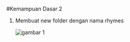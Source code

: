 #Kemampuan Dasar 2

1. Membuat new folder dengan nama rhymes 

    ![gambar 1](https://github.com/khoriers/IMAGE-ELSA/blob/master/IMAGE%20ELSA/1.png)
